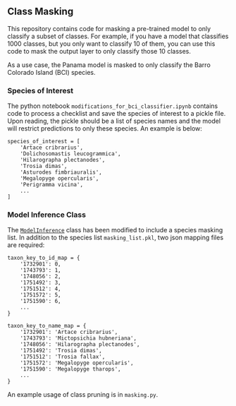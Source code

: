 ## Class Masking
This repository contains code for masking a pre-trained model to only classify a subset of classes. 
For example, if you have a model that classifies 1000 classes, but you only want to classify 10 of them, you can use this code to mask the output layer to only classify those 10 classes.

As a use case, the Panama model is masked to only classify the Barro Colorado Island (BCI) species.

### Species of Interest
The python notebook `modifications_for_bci_classifier.ipynb` contains code to process a checklist and save the species of interest to a pickle file. Upon reading, the pickle should be a list of species names and the model will restrict predictions to only these species. An example is below:
```
species_of_interest = [
    'Artace cribrarius',
    'Dolichosomastis leucogrammica',
    'Hilarographa plectanodes',
    'Trosia dimas',
    'Asturodes fimbriauralis',
    'Megalopyge opercularis',
    'Perigramma vicina',
    ...
]
```

### Model Inference Class
The [`ModelInference`](https://github.com/RolnickLab/ami-ml/blob/main/src/classification/model_inference.py) class has been modified to include a species masking list. In addition to the species list `masking_list.pkl`, two json mapping files are required:

```
taxon_key_to_id_map = {
    '1732901': 0,
    '1743793': 1,
    '1748056': 2,
    '1751492': 3,
    '1751512': 4,
    '1751572': 5,
    '1751590': 6,
    ...
}
```


```
taxon_key_to_name_map = {
    '1732901': 'Artace cribrarius',
    '1743793': 'Mictopsichia hubneriana',
    '1748056': 'Hilarographa plectanodes',
    '1751492': 'Trosia dimas',
    '1751512': 'Trosia fallax',
    '1751572': 'Megalopyge opercularis',
    '1751590': 'Megalopyge tharops',
    ...
}
```


An example usage of class pruning is in `masking.py`.